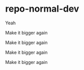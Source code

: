# repo-normal-dev







Yeah

Make it bigger again


Make it bigger again



Make it bigger again




Make it bigger again
